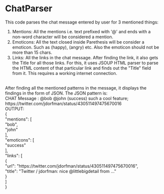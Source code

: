 # ChatParser

This code parses the chat message entered by user for 3 mentioned things:<br/>
1. Mentions: All the mentions i.e. text prefixed with '@' and ends with a non-word character will be considered a mention.<br/>
2. Emoticons: All the text closed inside Parethesis will be consider a emoticon. Such as (happy), (angry) etc. Also the emoticon should not be more than 15 chars.<br/>
3. Links: All the links in the chat message. After finding the link, it also gets the Title for all those links. For this, it uses JSOUP HTML parser to parse the HTML content of that particular link and finds out the "Title" field from it. This requires a working internet connection.<br/>
<br/>
After finding all the mentioned patterns in the message, it displays the findings in the form of JSON. The JSON pattern is:<br/>
CHAT Message : @bob @john (success) such a cool feature; https://twitter.com/jdorfman/status/430511497475670016<br/>
OUTPUT:<br/>
{<br/>
  "mentions": [<br/>
    "bob",<br/>
    "john"<br/>
  ],<br/>
  "emoticons": [<br/>
    "success"<br/>
  ],<br/>
  "links": [<br/>
    {<br/>
      "url": "https://twitter.com/jdorfman/status/430511497475670016",<br/>
      "title": "Twitter / jdorfman: nice @littlebigdetail from ..."<br/>
    }<br/>
  ]<br/>
}
